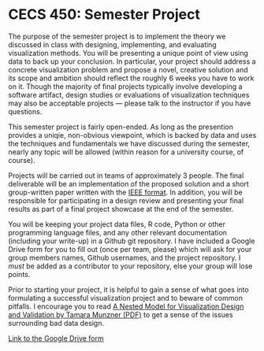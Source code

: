 # CECS 450: Semester Project

The purpose of the semester project is to implement the theory we discussed in class with designing, implementing, and evaluating visualization methods. You will be presenting a unique point of view using data to back up your conclusion. In particular, your project should address a concrete visualization problem and propose a novel, creative solution and its scope and ambition should reflect the roughly 6 weeks you have to work on it. Though the majority of final projects typically involve developing a software artifact, design studies or evaluations of visualization techniques may also be acceptable projects — please talk to the instructor if you have questions.

This semester project is fairly open-ended. As long as the presention provides a uniqie, non-obvious viewpoint, which is backed by data and uses the techniques and fundamentals we have discussed during the semester, nearly any topic will be allowed (within reason for a university course, of course).

Projects will be carried out in teams of approximately 3 people. The final deliverable will be an implementation of the proposed solution and a short group-written paper written with the [IEEE format](https://www.ieee.org/conferences/publishing/templates.html). In addition, you will be responsible for participating in a design review and presenting your final results as part of a final project showcase at the end of the semester.

You will be keeping your project data files, R code, Python or other programming language files, and any other relevant documentation (including your write-up) in a Github git repository. I have included a Google Drive form for you to fill out (once per team, please) which will ask for your group members names, Github usernames, and the project repository. I *must* be added as a contributor to your repository, else your group will lose points.

Prior to starting your project, it is helpful to gain a sense of what goes into formulating a successful visualization project and to beware of common pitfalls. I encourage you to read [A Nested Model for Visualization Design and Validation by Tamara Munzner (PDF)](https://github.com/agiacalone/cecs-450-lab-semester-project/blob/1d7d49df2bce525b5f7d8cff949cde91d62f9424/Munzner%20-%20A%20Nested%20Model%20for%20Visualization%20Design%20and%20Validation.pdf) to get a sense of the issues surrounding bad data design.

[Link to the Google Drive form](https://forms.gle/g5PijtbqvLGAUYb87)

